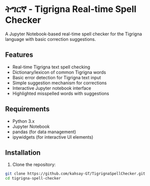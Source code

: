 # ትግርኛ - Tigrigna Real-time Spell Checker

A Jupyter Notebook-based real-time spell checker for the Tigrigna language with basic correction suggestions.

## Features

- Real-time Tigrigna text spell checking
- Dictionary/lexicon of common Tigrigna words
- Basic error detection for Tigrigna text input
- Simple suggestion mechanism for corrections
- Interactive Jupyter notebook interface
- Highlighted misspelled words with suggestions

## Requirements

- Python 3.x
- Jupyter Notebook
- pandas (for data management)
- ipywidgets (for interactive UI elements)

## Installation

1. Clone the repository:
```bash
git clone https://github.com/kahsay-GT/TigrignaSpellChecker.git
cd tigrigna-spell-checker
